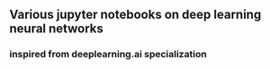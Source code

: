## Various jupyter notebooks on deep learning neural networks 
### inspired from deeplearning.ai specialization
